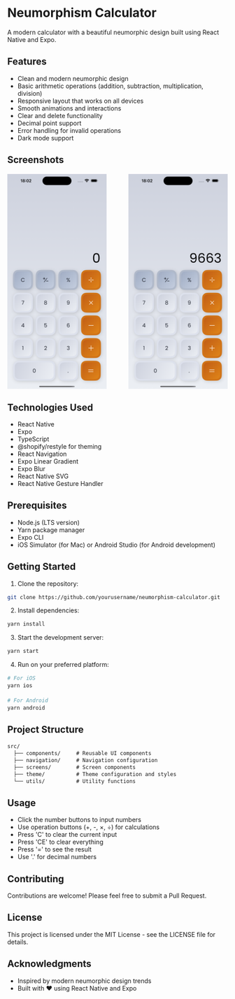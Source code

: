 # Neumorphism Calculator

A modern calculator with a beautiful neumorphic design built using React Native and Expo.

## Features

- Clean and modern neumorphic design
- Basic arithmetic operations (addition, subtraction, multiplication, division)
- Responsive layout that works on all devices
- Smooth animations and interactions
- Clear and delete functionality
- Decimal point support
- Error handling for invalid operations
- Dark mode support

## Screenshots

<div style="display: flex; justify-content: space-between; margin: 20px 0;">
    <img src="docs/screenshot-01.png" alt="Calculator Light Mode" width="45%">
    <img src="docs/screenshot-02.png" alt="Calculator Dark Mode" width="45%">
</div>

## Technologies Used

- React Native
- Expo
- TypeScript
- @shopify/restyle for theming
- React Navigation
- Expo Linear Gradient
- Expo Blur
- React Native SVG
- React Native Gesture Handler

## Prerequisites

- Node.js (LTS version)
- Yarn package manager
- Expo CLI
- iOS Simulator (for Mac) or Android Studio (for Android development)

## Getting Started

1. Clone the repository:
```bash
git clone https://github.com/yourusername/neumorphism-calculator.git
```

2. Install dependencies:
```bash
yarn install
```

3. Start the development server:
```bash
yarn start
```

4. Run on your preferred platform:
```bash
# For iOS
yarn ios

# For Android
yarn android
```

## Project Structure

```
src/
  ├── components/     # Reusable UI components
  ├── navigation/     # Navigation configuration
  ├── screens/        # Screen components
  ├── theme/          # Theme configuration and styles
  └── utils/          # Utility functions
```

## Usage

- Click the number buttons to input numbers
- Use operation buttons (+, -, ×, ÷) for calculations
- Press 'C' to clear the current input
- Press 'CE' to clear everything
- Press '=' to see the result
- Use '.' for decimal numbers

## Contributing

Contributions are welcome! Please feel free to submit a Pull Request.

## License

This project is licensed under the MIT License - see the LICENSE file for details.

## Acknowledgments

- Inspired by modern neumorphic design trends
- Built with ❤️ using React Native and Expo
